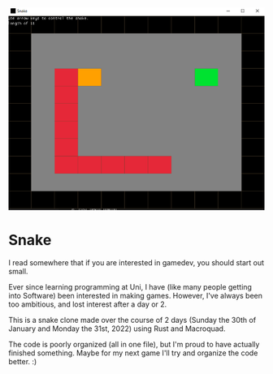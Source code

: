 ![screenshot](screenshot.png)

# Snake

I read somewhere that if you are interested in gamedev, you should start out small.

Ever since learning programming at Uni, I have (like many people getting into 
Software) been interested in making games. However, I've always been too 
ambitious, and lost interest after a day or 2.

This is a snake clone made over the course of 2 days (Sunday the 30th of January
and Monday the 31st, 2022) using Rust and Macroquad.

The code is poorly organized (all in one file), but I'm proud to have actually 
finished something. Maybe for my next game I'll try and organize the code better. :)